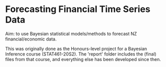 # Forecasting Financial Time Series Data
Aim: to use Bayesian statistical models/methods to forecast NZ financial/economic data.

This was originally done as the Honours-level project for a Bayesian Inference course (STAT461-20S2). The 'report' folder includes the (final) files from that course, and everything else has been developed since then.
